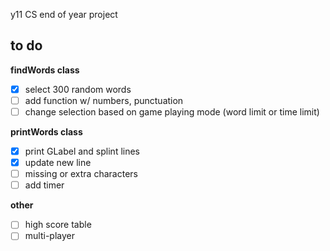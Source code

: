 y11 CS end of year project

## to do 
**findWords class**
- [x] select 300 random words
- [ ] add function w/ numbers, punctuation
- [ ] change selection based on game playing mode (word limit or time limit)

**printWords class**
- [x] print GLabel and splint lines
- [x] update new line
- [ ] missing or extra characters
- [ ] add timer

**other**
- [ ] high score table
- [ ] multi-player
